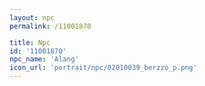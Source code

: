 ```yaml
---
layout: npc
permalink: /11001870

title: Npc
id: '11001870'
npc_name: 'Alang'
icon_url: 'portrait/npc/02010039_berzzo_p.png'
---
```

